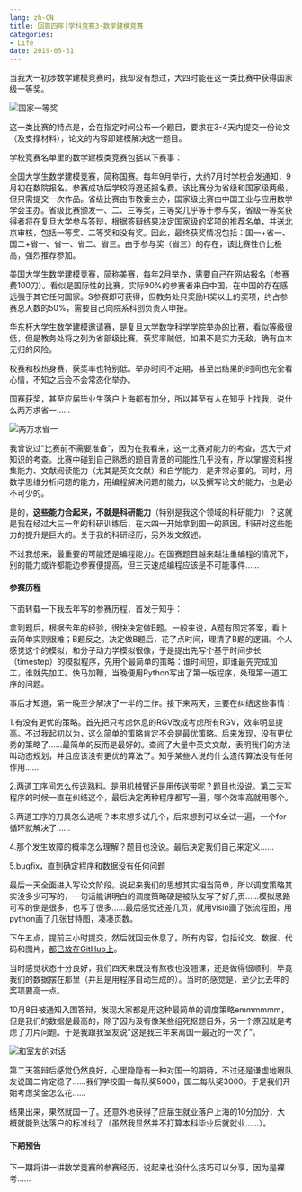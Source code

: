 ```yaml
---
lang: zh-CN
title: 回首四年|学科竞赛3·数学建模竞赛
categories:
- Life
date: 2019-05-31
---
```

当我大一初涉数学建模竞赛时，我却没有想过，大四时能在这一类比赛中获得国家级一等奖。

![国家一等奖](https://ae01.alicdn.com/kf/HTB1sLHRa21H3KVjSZFHq6zKppXa6.jpg)

这一类比赛的特点是，会在指定时间公布一个题目，要求在3-4天内提交一份论文（及支撑材料），论文的内容即建模解决这一题目。

学校竞赛名单里的数学建模类竞赛包括以下赛事：

全国大学生数学建模竞赛，简称国赛。每年9月举行，大约7月时学校会发通知，9月初在数院报名。参赛成功后学校将退还报名费。该比赛分为省级和国家级两级，但只需提交一次作品。省级比赛由市教委主办，国家级比赛由中国工业与应用数学学会主办。省级比赛颁发一、二、三等奖，三等奖几乎等于参与奖，省级一等奖获得者将在复旦大学参与答辩，根据答辩结果决定国家级的奖项的推荐名单，并送北京审核，包括一等奖、二等奖和没有奖。因此，最终获奖情况包括：国一+省一、国二+省一、省一、省二、省三。由于参与奖（省三）的存在，该比赛性价比极高，强烈推荐参加。

美国大学生数学建模竞赛，简称美赛，每年2月举办，需要自己在网站报名（参赛费100刀）。看似是国际性的比赛，实际90%的参赛者来自中国，在中国的存在感远强于其它任何国家。S参赛即可获得，但教务处只奖励H奖以上的奖项，约占参赛总人数的50%，需要自己向院系科创负责人申报。

华东杯大学生数学建模邀请赛，是复旦大学数学科学学院举办的比赛，看似等级很低，但是教务处将之列为省部级比赛。获奖率贼低，如果不是实力无敌，确有血本无归的风险。

校赛和校热身赛，获奖率也特别低。举办时间不定期，甚至出结果的时间也完全看心情，不知之后会不会常态化举办。

国赛获奖，甚至应届毕业生落户上海都有加分，所以甚至有人在知乎上找我，说什么两万求省一……

![两万求省一](https://ae01.alicdn.com/kf/HTB16bz0a8Cw3KVjSZFuq6AAOpXaV.jpg)

我曾说过“比赛前不需要准备”，因为在我看来，这一比赛对能力的考查，远大于对知识的考查。比赛中碰到自己熟悉的题目背景的可能性几乎没有，所以掌握资料搜集能力、文献阅读能力（尤其是英文文献）和自学能力，是非常必要的。同时，用数学思维分析问题的能力，用编程解决问题的能力，以及撰写论文的能力，也是必不可少的。

是的，**这些能力合起来，不就是科研能力**（特别是我这个领域的科研能力）？这就是我在经过大三一年的科研训练后，在大四一开始拿到国一的原因。科研对这些能力的提升是巨大的。关于我的科研经历，另外发文叙述。

不过我想来，最重要的可能还是编程能力。在国赛题目越来越注重编程的情况下，别的能力或许都能边参赛便提高，但三天速成编程应该是不可能事件……

#### 参赛历程

下面转载一下我去年写的参赛历程，首发于知乎：

拿到题后，根据去年的经验，很快决定做B题。一般来说，A题有固定答案，看上去简单实则很难；B题反之。决定做B题后，花了点时间，理清了B题的逻辑。个人感觉这个的模拟，和分子动力学模拟很像，于是提出先写个基于时间步长（timestep）的模拟程序，先用个最简单的策略：谁时间短，即谁最先完成加工，谁就先加工。快马加鞭，当晚便用Python写出了第一版程序，处理第一道工序的问题。

事后才知道，第一晚至少解决了一半的工作。接下来两天，主要在纠结这些事情：

1.有没有更优的策略。首先把只考虑休息的RGV改成考虑所有RGV，效率明显提高。不过我起初以为，这么简单的策略肯定不会是最优策略。后来发现，没有更优秀的策略了……最简单的反而是最好的。查阅了大量中英文文献，表明我们的方法叫动态规划，并且应该没有更优的算法了。知乎某些人说的什么遗传算法没有任何作用……

2.两道工序间怎么传送熟料。是用机械臂还是用传送带呢？题目也没说。第二天写程序的时候一直在纠结这个，最后决定两种程序都写一遍，哪个效率高就用哪个。

3.两道工序的刀具怎么选呢？本来想多试几个，后来想到可以全试一遍，一个for循环就解决了……

4.那个发生故障的概率怎么理解？题目也没说。最后决定我们自己来定义……

5.bugfix，直到确定程序和数据没有任何问题

最后一天全面进入写论文阶段。说起来我们的思想其实相当简单，所以调度策略其实没多少可写的，一句话能讲明白的调度策略硬是被队友写了好几页……模拟思路可写的倒是很多，也写了很多……最后感觉还差几页，就用visio画了张流程图，用python画了几张甘特图，凑凑页数。

下午五点，提前三小时提交，然后就回去休息了。所有内容，包括论文、数据、代码和图片，[都已放在GitHub上](https://github.com/njzjz/2018CUMCM-B)。

当时感觉状态十分良好，我们四天来既没有熬夜也没翘课，还是做得很顺利，毕竟我们的数据摆在那里（并且是用程序自动生成的）。当时的感觉是，至少比去年的奖项要高一点。

10月8日被通知入围答辩，发现大家都是用这种最简单的调度策略emmmmmm，但是我们的数据是最高的，除了因为没有像某些组死抠题目外，另一个原因就是考虑了刀片问题。于是我跟我室友说“这是我三年来离国一最近的一次了”。

![和室友的对话](https://ae01.alicdn.com/kf/HTB1IT_Ra21H3KVjSZFBq6zSMXXaW.jpg)

第二天答辩后感觉仍然良好，心里隐隐有一种对国一的期待，不过还是谦虚地跟队友说国二肯定稳了……我们学校国一每队奖5000，国二每队奖3000。于是我们开始考虑奖金怎么花……

结果出来，果然就国一了。还意外地获得了应届生就业落户上海的10分加分，大概就能到达落户的标准线了（虽然我显然并不打算本科毕业后就就业……）。

#### 下期预告

下一期将讲一讲数学竞赛的参赛经历，说起来也没什么技巧可以分享，因为是裸考……
